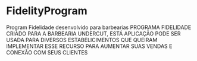 # FidelityProgram
Program Fidelidade desenvolvido para barbearias
PROGRAMA FIDELIDADE CRIADO PARA A BARBEARIA UNDERCUT, 
ESTÁ APLICAÇÃO PODE SER USADA PARA DIVERSOS ESTABELICIMENTOS QUE QUEIRAM IMPLEMENTAR ESSE RECURSO PARA AUMENTAR SUAS VENDAS E CONEXÃO COM SEUS CLIENTES
